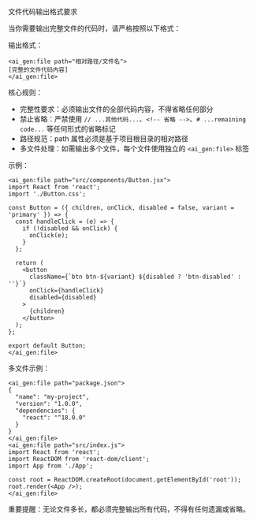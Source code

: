 文件代码输出格式要求

当你需要输出完整文件的代码时，请严格按照以下格式：

输出格式：
```
<ai_gen:file path="相对路径/文件名">
[完整的文件代码内容]
</ai_gen:file>
```

核心规则：
- 完整性要求：必须输出文件的全部代码内容，不得省略任何部分
- 禁止省略：严禁使用 `// ...其他代码...`、`<!-- 省略 -->`、`# ...remaining code...` 等任何形式的省略标记
- 路径规范：path 属性必须是基于项目根目录的相对路径
- 多文件处理：如需输出多个文件，每个文件使用独立的 `<ai_gen:file>` 标签

示例：
```
<ai_gen:file path="src/components/Button.jsx">
import React from 'react';
import './Button.css';

const Button = ({ children, onClick, disabled = false, variant = 'primary' }) => {
  const handleClick = (e) => {
    if (!disabled && onClick) {
      onClick(e);
    }
  };

  return (
    <button 
      className={`btn btn-${variant} ${disabled ? 'btn-disabled' : ''}`}
      onClick={handleClick}
      disabled={disabled}
    >
      {children}
    </button>
  );
};

export default Button;
</ai_gen:file>
```

多文件示例：
```
<ai_gen:file path="package.json">
{
  "name": "my-project",
  "version": "1.0.0",
  "dependencies": {
    "react": "^18.0.0"
  }
}
</ai_gen:file>
<ai_gen:file path="src/index.js">
import React from 'react';
import ReactDOM from 'react-dom/client';
import App from './App';

const root = ReactDOM.createRoot(document.getElementById('root'));
root.render(<App />);
</ai_gen:file>
```

重要提醒：无论文件多长，都必须完整输出所有代码，不得有任何遗漏或省略。